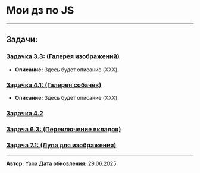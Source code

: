 
# Мои дз по JS

---

## Задачи:

### [Задачка 3.3: (Галерея изображений)](https://yanagttg.github.io/homeworksJS/3.3/)

* **Описание:** Здесь будет описание (XXX).

### [Задачка 4.1: (Галерея собачек)](https://yanagttg.github.io/homeworksJS/4.1/)

* **Описание:** Здесь будет описание (XXX).

### [Задачка 4.2](4.2/index.html)

### [Задача 6.3: (Переключение вкладок)](6.3/index.html)

### [Задача 7.1: (Лупа для изображения)](7.1/index.html)
---

**Автор:** Yana
**Дата обновления:** 29.06.2025 
